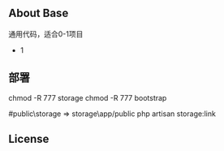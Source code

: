 ## About Base

通用代码，适合0-1项目

- 1


## 部署

chmod -R 777 storage
chmod -R 777 bootstrap

#public\storage  => storage\app/public
php artisan storage:link

## License

